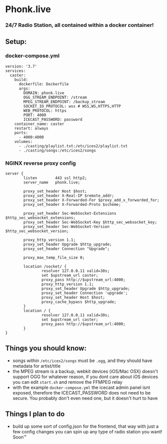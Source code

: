 # Phonk.live

### 24/7 Radio Station, all contained within a docker container!

## Setup:

### docker-compose.yml

```
version: '3.7'
services:
  caster:
    build:
      dockerfile: Dockerfile
      args:
        DOMAIN: phonk.live
        OGG_STREAM_ENDPOINT: /stream
        MPEG_STREAM_ENDPOINT: /backup_stream
        SOCKET_IO_PROTOCOL: wss # WSS,WS,HTTPS,HTTP
        WEB_PROTOCOL: https
        PORT: 4000
        ICECAST_PASSWORD: password
    container_name: caster
    restart: always
    ports:
      - 4000:4000
    volumes:
      - ./casting/playlist.txt:/etc/ices2/playlist.txt
      - ./casting/songs:/etc/ices2/songs
```

### NGINX reverse proxy config

```
server {
        listen        443 ssl http2;
        server_name   phonk.live;

        proxy_set_header Host $host;
        proxy_set_header X-Real-IP $remote_addr;
        proxy_set_header X-Forwarded-For $proxy_add_x_forwarded_for;
        proxy_set_header X-Forwarded-Proto $scheme;

        proxy_set_header Sec-WebSocket-Extensions $http_sec_websocket_extensions;
        proxy_set_header Sec-WebSocket-Key $http_sec_websocket_key;
        proxy_set_header Sec-WebSocket-Version $http_sec_websocket_version;

        proxy_http_version 1.1;
        proxy_set_header Upgrade $http_upgrade;
        proxy_set_header Connection "Upgrade";

        proxy_max_temp_file_size 0;

        location /socket/ {
                resolver 127.0.0.11 valid=30s;
                set $upstream_url caster;
                proxy_pass http://$upstream_url:4000;
                proxy_http_version 1.1;
                proxy_set_header Upgrade $http_upgrade;
                proxy_set_header Connection 'upgrade';
                proxy_set_header Host $host;
                proxy_cache_bypass $http_upgrade;
        }
        location / {
                resolver 127.0.0.11 valid=30s;
                set $upstream_url caster;
                proxy_pass http://$upstream_url:4000;
        }
}
```

## Things you should know:

- songs within `/etc/ices2/songs` must be `.ogg`, and they should have metadata for artist/title
- the MPEG stream is a backup, webkit devices (iOS/Mac OSX) doesn't support OGG for whatever reason, if you dont care about iOS devices you can edit `start.sh` and remove the FFMPEG relay
- with the example `docker-compose.yml` the icecast admin panel isnt exposed, therefore the ICECAST_PASSWORD does not need to be secure. You probably don't even need one, but it doesn't hurt to have

## Things I plan to do

- build up some sort of config.json for the frontend, that way with just a few config changes you can spin up any type of radio station you want! Soon™
